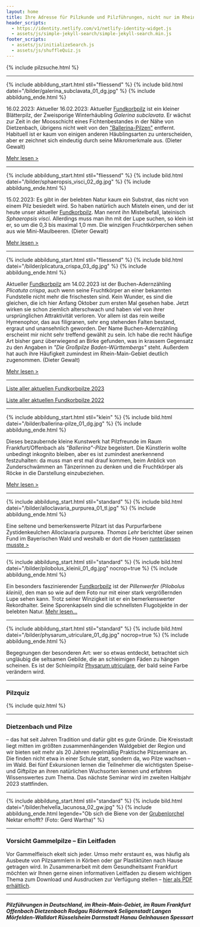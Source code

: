 ```yaml
---
layout: home
title: Ihre Adresse für Pilzkunde und Pilzführungen, nicht nur im Rhein-Main-Gebiet
header_scripts:
  - https://identity.netlify.com/v1/netlify-identity-widget.js
  - assets/js/simple-jekyll-search/simple-jekyll-search.min.js
footer_scripts:
  - assets/js/initializeSearch.js
  - assets/js/shuffleQuiz.js
---
```

{% include pilzsuche.html %}

- - -

{% include abbildung_start.html stil="fliessend" %}
{% include bild.html datei="/bilder/galerina_subclavata_01_dg.jpg" %}
{% include abbildung_ende.html %}

16.02.2023: Aktueller 16.02.2023: Aktueller [Fundkorbpilz](AA "Glossar-") ist ein kleiner Blätterpilz, der Zweisporige Winterhäubling *Galerina subclavata*. Er wächst zur Zeit in der Moosschicht eines Fichtenbestandes in der Nähe von Dietzenbach, übrigens nicht weit von den ["Ballerina-Pilzen"](/termine) entfernt. Habituell ist er kaum von einigen anderen Häublingsarten zu unterscheiden, aber er zeichnet sich eindeutig durch seine Mikromerkmale aus. (Dieter Gewalt)

[Mehr lesen >](/pilze/galerina-subclavata-zweisporiger-winterhäubling)

<div style="clear:  both"></div>

- - -

{% include abbildung_start.html stil="fliessend" %}
{% include bild.html datei="/bilder/sphaeropsis_visci_02_dg.jpg" %}
{% include abbildung_ende.html %}

15.02.2023: Es gibt in der belebten Natur kaum ein Substrat, das nicht von einem Pilz besiedelt wird. So haben natürlich auch Misteln einen, und der ist heute unser aktueller [Fundkorbpilz](AA "Glossar-"). Man nennt ihn Mistelbefall, lateinisch *Sphaeropsis visci*. Allerdings muss man ihn mit der Lupe suchen, so klein ist er, so um die 0,3 bis maximal 1,0 mm. Die winzigen Fruchtkörperchen sehen aus wie Mini-Maulbeeren. (Dieter Gewalt)

[Mehr lesen >](/pilze/sphaeropsis-visci-mistelbefall)

<div style="clear:  both"></div>

- - -

{% include abbildung_start.html stil="fliessend" %}
{% include bild.html datei="/bilder/plicatura_crispa_03_dg.jpg" %}
{% include abbildung_ende.html %}

Aktueller [Fundkorbpilz](AA "Glossar-") am 14.02.2023 ist der Buchen-Adernzähling *Plicatuta crispa*, auch wenn seine Fruchtkörper an einer bekannten Fundstelle nicht mehr die frischesten sind. Kein Wunder, es sind die gleichen, die ich hier Anfang Oktober zum ersten Mal gesehen habe. Jetzt wirken sie schon ziemlich alterschwach und haben viel von ihrer ursprünglichen Attraktivität verloren. Vor allem ist das rein weiße Hymenophor, das aus filigranen, sehr eng stehenden Falten bestand, ergraut und unansehnlich geworden. Der Name Buchen-Adernzähling erscheint mir nicht sehr treffend gewählt zu sein. Ich habe die recht häufige Art bisher ganz überwiegend an Birke gefunden, was in krassem Gegensatz zu den Angaben in *"Die Großpilze Baden-Württembergs"* steht. Außerdem hat auch ihre Häufigkeit zumindest im Rhein-Main-Gebiet deutlich zugenommen. (Dieter Gewalt)

[Mehr lesen >](/pilze/plicatura-crispa-buchen-adernzähling)

<div style="clear:  both"></div>

- - -

[Liste aller aktuellen Fundkorbpilze 2023](/artikel/liste-aller-aktuellen-fundkorbpilze-2023.html)

[Liste aller aktuellen Fundkorbpilze 2022](/artikel/liste-aller-aktuellen-fundkorbpilze-2022.html)

- - -

{% include abbildung_start.html stil="klein" %}
{% include bild.html datei="/bilder/ballerina-pilze_01_dg.jpg" %}
{% include abbildung_ende.html %}

Dieses bezaubernde kleine Kunstwerk hat Pilzfreunde im Raum Frankfurt/Offenbach als *"Ballerina"-Pilze* begeistert. Die Künstlerin wollte unbedingt inkognito bleiben, aber es ist zumindest anerkennend festzuhalten: da muss man erst mal drauf kommen, beim Anblick von Zunderschwämmen an Tänzerinnen zu denken und die Fruchtkörper als Röcke in die Darstellung einzubeziehen.

[Mehr lesen >](/termine)

- - -

{% include abbildung_start.html stil="standard" %}
{% include bild.html datei="/bilder/alloclavaria_purpurea_01_tl.jpg" %}
{% include abbildung_ende.html %}

Eine seltene und bemerkenswerte Pilzart ist das Purpurfarbene Zystidenkeulchen Alloclavaria purpurea. *Thomas Lehr* berichtet über seinen Fund im Bayerischen Wald und weshalb er dort die Hosen [runterlassen musste >](/pilze/alloclavaria-purpurea-purpurfarbenes-zystidenkeulchen)

- - -

{% include abbildung_start.html stil="standard" %}
{% include bild.html datei="/bilder/pilobolus_kleinii_01_dg.jpg" nocrop=true %}
{% include abbildung_ende.html %}

Ein besonders faszinierender [Fundkorbpilz](AA "Glossar-") ist der *Pillenwerfer (Pilobolus kleinii)*, den man so wie auf dem Foto nur mit einer stark vergrößernden Lupe sehen kann. Trotz seiner Winzigkeit ist er ein bemerkenswerter Rekordhalter. Seine Sporenkapseln sind die schnellsten Flugobjekte in der belebten Natur. [Mehr lesen...](/pilze/pilobolus-kleinii-pillenwerfer)

- - -

{% include abbildung_start.html stil="standard" %}
{% include bild.html datei="/bilder/physarum_utriculare_01_dg.jpg" nocrop=true %}
{% include abbildung_ende.html %}

Begegnungen der besonderen Art: wer so etwas entdeckt, betrachtet sich ungläubig die seltsamen Gebilde, die an schleimigen Fäden zu hängen scheinen. Es ist der Schleimpilz [Physarum utriculare](/pilze/physarum-utriculare-fadenfruchtschleimpilz), der bald seine Farbe verändern wird.

- - -

### Pilzquiz

{% include quiz.html %}

- - -

### Dietzenbach und Pilze

– das hat seit Jahren Tradition und dafür gibt es gute Gründe. Die Kreisstadt liegt mitten im größten zusammenhängenden Waldgebiet der Region und wir bieten seit mehr als 20 Jahren regelmäßig Praktische Pilzseminare an. Die finden nicht etwa in einer Schule statt, sondern da, wo Pilze wachsen – im Wald. Bei fünf Exkursionen lernen die Teilnehmer die wichtigsten Speise- und Giftpilze an ihren natürlichen Wuchsorten kennen und erfahren Wissenswertes zum Thema. Das nächste Seminar wird im zweiten Halbjahr 2023 stattfinden.

- - -

{% include abbildung_start.html stil="standard" %}
{% include bild.html datei="/bilder/helvella_lacunosa_02_gw.jpg" %}
{% include abbildung_ende.html legende="Ob sich die Biene von der <a href='/pilze/helvella-lacunosa-grubenlorchel'>Grubenlorchel</a> Nektar erhofft?  (Foto: Gerd Wartha)" %}

- - -

### Vorsicht Gammelpilze – Ein Leitfaden

Vor Gammelfleisch ekelt sich jeder. Umso mehr erstaunt es, was häufig als Ausbeute von Pilzsammlern in Körben oder gar Plastiktüten nach Hause getragen wird. In Zusammenarbeit mit dem Gesundheitsamt Frankfurt möchten wir Ihnen gerne einen informativen Leitfaden zu diesem wichtigen Thema zum Download und Ausdrucken zur Verfügung stellen – [hier als PDF erhältlich](/assets/docs/Fundkorb.de-Gammelpilze.pdf).

- - -

##### Pilzführungen in Deutschland, im Rhein-Main-Gebiet, im Raum Frankfurt Offenbach Dietzenbach Rodgau Rödermark Seligenstadt Langen Mörfelden-Walldort Rüsselsheim Darmstadt Hanau Gelnhausen Spessart